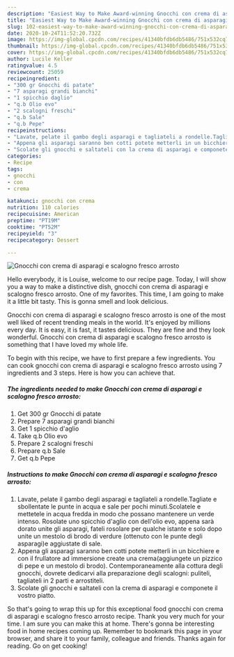 ```yaml
---
description: "Easiest Way to Make Award-winning Gnocchi con crema di asparagi e scalogno fresco arrosto"
title: "Easiest Way to Make Award-winning Gnocchi con crema di asparagi e scalogno fresco arrosto"
slug: 102-easiest-way-to-make-award-winning-gnocchi-con-crema-di-asparagi-e-scalogno-fresco-arrosto
date: 2020-10-24T11:52:20.732Z
image: https://img-global.cpcdn.com/recipes/41340bfdb6db5486/751x532cq70/gnocchi-con-crema-di-asparagi-e-scalogno-fresco-arrosto-recipe-main-photo.jpg
thumbnail: https://img-global.cpcdn.com/recipes/41340bfdb6db5486/751x532cq70/gnocchi-con-crema-di-asparagi-e-scalogno-fresco-arrosto-recipe-main-photo.jpg
cover: https://img-global.cpcdn.com/recipes/41340bfdb6db5486/751x532cq70/gnocchi-con-crema-di-asparagi-e-scalogno-fresco-arrosto-recipe-main-photo.jpg
author: Lucile Keller
ratingvalue: 4.5
reviewcount: 25059
recipeingredient:
- "300 gr Gnocchi di patate"
- "7 asparagi grandi bianchi"
- "1 spicchio daglio"
- "q.b Olio evo"
- "2 scalogni freschi"
- "q.b Sale"
- "q.b Pepe"
recipeinstructions:
- "Lavate, pelate il gambo degli asparagi e tagliateli a rondelle.Tagliate e sbollentate le punte in acqua e sale per pochi minuti.Scolatele e mettetele in acqua fredda in modo che possano mantenere un verde intenso. Rosolate uno spicchio d&#39;aglio con dell&#39;olio evo, appena sarà dorato unite gli asparagi, fateli rosolare per qualche istante e solo dopo unite un mestolo di brodo di verdure (ottenuto con le punte degli asparagi)e aggiustate di sale."
- "Appena gli asparagi saranno ben cotti potete metterli in un bicchiere e con il frullatore ad immersione create una crema(aggiungete un pizzico di pepe e un mestolo di brodo). Contemporaneamente alla cottura degli gnocchi, dovrete dedicarvi alla preparazione degli scalogni: puliteli, tagliateli in 2 parti e arrostiteli."
- "Scolate gli gnocchi e saltateli con la crema di asparagi e componete il vostro piatto."
categories:
- Recipe
tags:
- gnocchi
- con
- crema

katakunci: gnocchi con crema 
nutrition: 110 calories
recipecuisine: American
preptime: "PT19M"
cooktime: "PT52M"
recipeyield: "3"
recipecategory: Dessert

---
```



![Gnocchi con crema di asparagi e scalogno fresco arrosto](https://img-global.cpcdn.com/recipes/41340bfdb6db5486/751x532cq70/gnocchi-con-crema-di-asparagi-e-scalogno-fresco-arrosto-recipe-main-photo.jpg)

Hello everybody, it is Louise, welcome to our recipe page. Today, I will show you a way to make a distinctive dish, gnocchi con crema di asparagi e scalogno fresco arrosto. One of my favorites. This time, I am going to make it a little bit tasty. This is gonna smell and look delicious.

Gnocchi con crema di asparagi e scalogno fresco arrosto is one of the most well liked of recent trending meals in the world. It's enjoyed by millions every day. It is easy, it is fast, it tastes delicious. They are fine and they look wonderful. Gnocchi con crema di asparagi e scalogno fresco arrosto is something that I have loved my whole life.




To begin with this recipe, we have to first prepare a few ingredients. You can cook gnocchi con crema di asparagi e scalogno fresco arrosto using 7 ingredients and 3 steps. Here is how you can achieve that.

<!--inarticleads1-->

##### The ingredients needed to make Gnocchi con crema di asparagi e scalogno fresco arrosto:

1. Get 300 gr Gnocchi di patate
1. Prepare 7 asparagi grandi bianchi
1. Get 1 spicchio d&#39;aglio
1. Take q.b Olio evo
1. Prepare 2 scalogni freschi
1. Prepare q.b Sale
1. Get q.b Pepe




<!--inarticleads2-->

##### Instructions to make Gnocchi con crema di asparagi e scalogno fresco arrosto:

1. Lavate, pelate il gambo degli asparagi e tagliateli a rondelle.Tagliate e sbollentate le punte in acqua e sale per pochi minuti.Scolatele e mettetele in acqua fredda in modo che possano mantenere un verde intenso. Rosolate uno spicchio d&#39;aglio con dell&#39;olio evo, appena sarà dorato unite gli asparagi, fateli rosolare per qualche istante e solo dopo unite un mestolo di brodo di verdure (ottenuto con le punte degli asparagi)e aggiustate di sale.
1. Appena gli asparagi saranno ben cotti potete metterli in un bicchiere e con il frullatore ad immersione create una crema(aggiungete un pizzico di pepe e un mestolo di brodo). Contemporaneamente alla cottura degli gnocchi, dovrete dedicarvi alla preparazione degli scalogni: puliteli, tagliateli in 2 parti e arrostiteli.
1. Scolate gli gnocchi e saltateli con la crema di asparagi e componete il vostro piatto.




So that's going to wrap this up for this exceptional food gnocchi con crema di asparagi e scalogno fresco arrosto recipe. Thank you very much for your time. I am sure you can make this at home. There's gonna be interesting food in home recipes coming up. Remember to bookmark this page in your browser, and share it to your family, colleague and friends. Thanks again for reading. Go on get cooking!
